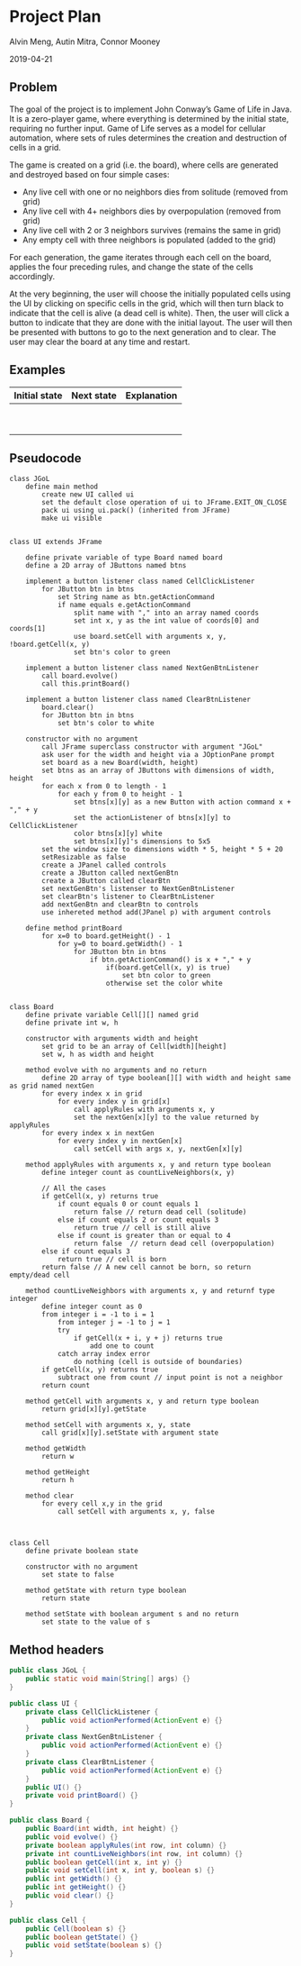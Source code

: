 # Project Plan

Alvin Meng, Autin Mitra, Connor Mooney

2019-04-21

## Problem

The goal of the project is to implement John Conway’s Game of Life in Java. It is a zero-player game, where everything is determined by the initial state, requiring no further input. Game of Life serves as a model for cellular automation, where sets of rules determines the creation and destruction of cells in a grid.

The game is created on a grid (i.e. the board), where cells are generated and destroyed based on four simple cases:

* Any live cell with one or no neighbors dies from solitude (removed from grid)
* Any live cell with 4+ neighbors dies by overpopulation (removed from grid)
* Any live cell with 2 or 3 neighbors survives (remains the same in grid)
* Any empty cell with three neighbors is populated (added to the grid)

For each generation, the game iterates through each cell on the board, applies the four preceding rules, and change the state of the cells accordingly.

At the very beginning, the user will choose the initially populated cells using the UI by clicking on specific cells in the grid, which will then turn black to indicate that the cell is alive (a dead cell is white). Then, the user will click a button to indicate that they are done with the initial layout. The user will then be presented with buttons to go to the next generation and to clear. The user may clear the board at any time and restart.

## Examples

| Initial state |  Next state | Explanation |
| ------------- | ----------- | ----------- |
|               |             |             |
|               |             |             |
|               |             |             |
|               |             |             |
|               |             |             |
|               |             |             |
|               |             |             |
|               |             |             |
|               |             |             |

## Pseudocode

```
class JGoL
    define main method
        create new UI called ui
        set the default close operation of ui to JFrame.EXIT_ON_CLOSE
        pack ui using ui.pack() (inherited from JFrame)
        make ui visible


class UI extends JFrame

    define private variable of type Board named board
    define a 2D array of JButtons named btns

    implement a button listener class named CellClickListener
        for JButton btn in btns
            set String name as btn.getActionCommand
            if name equals e.getActionCommand
                split name with "," into an array named coords
                set int x, y as the int value of coords[0] and coords[1]
                use board.setCell with arguments x, y, !board.getCell(x, y)
                set btn's color to green

    implement a button listener class named NextGenBtnListener
        call board.evolve()
        call this.printBoard()

    implement a button listener class named ClearBtnListener
        board.clear()
        for JButton btn in btns
            set btn's color to white

    constructor with no argument
        call JFrame superclass constructor with argument "JGoL"
        ask user for the width and height via a JOptionPane prompt
        set board as a new Board(width, height)
        set btns as an array of JButtons with dimensions of width, height
        for each x from 0 to length - 1
            for each y from 0 to height - 1
                set btns[x][y] as a new Button with action command x + "," + y
                set the actionListener of btns[x][y] to CellClickListener
                color btns[x][y] white
                set btns[x][y]'s dimensions to 5x5
        set the window size to dimensions width * 5, height * 5 + 20
        setResizable as false
        create a JPanel called controls
        create a JButton called nextGenBtn
        create a JButton called clearBtn
        set nextGenBtn's listenser to NextGenBtnListener
        set clearBtn's listener to ClearBtnListener
        add nextGenBtn and clearBtn to controls
        use inhereted method add(JPanel p) with argument controls

    define method printBoard
        for x=0 to board.getHeight() - 1
            for y=0 to board.getWidth() - 1
                for JButton btn in btns
                    if btn.getActionCommand() is x + "," + y
                        if(board.getCell(x, y) is true)
                            set btn color to green
                        otherwise set the color white


class Board
    define private variable Cell[][] named grid
    define private int w, h

    constructor with arguments width and height
        set grid to be an array of Cell[width][height]
        set w, h as width and height

    method evolve with no arguments and no return
        define 2D array of type boolean[][] with width and height same as grid named nextGen
        for every index x in grid
            for every index y in grid[x]
                call applyRules with arguments x, y
                set the nextGen[x][y] to the value returned by applyRules
        for every index x in nextGen
            for every index y in nextGen[x]
                call setCell with args x, y, nextGen[x][y]

    method applyRules with arguments x, y and return type boolean
        define integer count as countLiveNeighbors(x, y)

        // All the cases
        if getCell(x, y) returns true
            if count equals 0 or count equals 1
                return false // return dead cell (solitude)
            else if count equals 2 or count equals 3
                return true // cell is still alive
            else if count is greater than or equal to 4
                return false  // return dead cell (overpopulation)
        else if count equals 3
            return true // cell is born
        return false // A new cell cannot be born, so return empty/dead cell

    method countLiveNeighbors with arguments x, y and returnf type integer
        define integer count as 0
        from integer i = -1 to i = 1
            from integer j = -1 to j = 1
            try
                if getCell(x + i, y + j) returns true
                    add one to count
            catch array index error
                do nothing (cell is outside of boundaries)
        if getCell(x, y) returns true
            subtract one from count // input point is not a neighbor
        return count

    method getCell with arguments x, y and return type boolean
        return grid[x][y].getState

    method setCell with arguments x, y, state
        call grid[x][y].setState with argument state

    method getWidth
        return w

    method getHeight
        return h

    method clear
        for every cell x,y in the grid
            call setCell with arguments x, y, false



class Cell
    define private boolean state

    constructor with no argument
        set state to false

    method getState with return type boolean
        return state

    method setState with boolean argument s and no return
        set state to the value of s
```

## Method headers

```java
public class JGoL {
    public static void main(String[] args) {}
}

public class UI {
    private class CellClickListener {
        public void actionPerformed(ActionEvent e) {}
    }
    private class NextGenBtnListener {
        public void actionPerformed(ActionEvent e) {}
    }
    private class ClearBtnListener {
        public void actionPerformed(ActionEvent e) {}
    }
    public UI() {}
    private void printBoard() {}
}

public class Board {
    public Board(int width, int height) {}
    public void evolve() {}
    private boolean applyRules(int row, int column) {}
    private int countLiveNeighbors(int row, int column) {}
    public boolean getCell(int x, int y) {}
    public void setCell(int x, int y, boolean s) {}
    public int getWidth() {}
    public int getHeight() {}
    public void clear() {}
}

public class Cell {
    public Cell(boolean s) {}
    public boolean getState() {}
    public void setState(boolean s) {}
}
```
